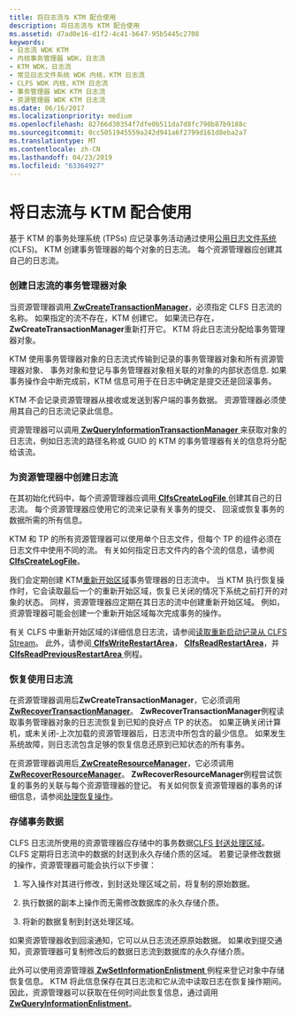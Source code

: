 ```yaml
---
title: 将日志流与 KTM 配合使用
description: 将日志流与 KTM 配合使用
ms.assetid: d7ad0e16-d1f2-4c41-b647-95b5445c2708
keywords:
- 日志流 WDK KTM
- 内核事务管理器 WDK，日志流
- KTM WDK，日志流
- 常见日志文件系统 WDK 内核，KTM 日志流
- CLFS WDK 内核，KTM 日志流
- 事务管理器 WDK KTM 日志流
- 资源管理器 WDK KTM 日志流
ms.date: 06/16/2017
ms.localizationpriority: medium
ms.openlocfilehash: 82766d30354f7dfe0b511da7d8fc790b87b9188c
ms.sourcegitcommit: 0cc5051945559a242d941a6f2799d161d8eba2a7
ms.translationtype: MT
ms.contentlocale: zh-CN
ms.lasthandoff: 04/23/2019
ms.locfileid: "63364927"
---
```

# <a name="using-log-streams-with-ktm"></a>将日志流与 KTM 配合使用


基于 KTM 的事务处理系统 (TPSs) 应记录事务活动通过使用[公用日志文件系统](using-common-log-file-system.md)(CLFS)。 KTM 创建事务管理器的每个对象的日志流。 每个资源管理器应创建其自己的日志流。

### <a name="creating-log-streams-for-transaction-manager-objects"></a>创建日志流的事务管理器对象

当资源管理器调用[ **ZwCreateTransactionManager**](https://msdn.microsoft.com/library/windows/hardware/ff566430)，必须指定 CLFS 日志流的名称。 如果指定的流不存在，KTM 创建它。 如果流已存在， **ZwCreateTransactionManager**重新打开它。 KTM 将此日志流分配给事务管理器对象。

KTM 使用事务管理器对象的日志流式传输到记录的事务管理器对象和所有资源管理器对象、 事务对象和登记与事务管理器对象相关联的对象的内部状态信息. 如果事务操作会中断完成前，KTM 信息可用于在日志中确定是提交还是回滚事务。

KTM 不会记录资源管理器从接收或发送到客户端的事务数据。 资源管理器必须使用其自己的日志流记录此信息。

资源管理器可以调用[ **ZwQueryInformationTransactionManager** ](https://msdn.microsoft.com/library/windows/hardware/ff567058)来获取对象的日志流，例如日志流的路径名称或 GUID 的 KTM 的事务管理器有关的信息将分配给该流。

### <a name="creating-log-streams-for-resource-managers"></a>为资源管理器中创建日志流

在其初始化代码中，每个资源管理器应调用[ **ClfsCreateLogFile** ](https://msdn.microsoft.com/library/windows/hardware/ff540792)创建其自己的日志流。 每个资源管理器应使用它的流来记录有关事务的提交、 回滚或恢复事务的数据所需的所有信息。

KTM 和 TP 的所有资源管理器可以使用单个日志文件，但每个 TP 的组件必须在日志文件中使用不同的流。 有关如何指定日志文件内的各个流的信息，请参阅[ **ClfsCreateLogFile**](https://msdn.microsoft.com/library/windows/hardware/ff540792)。

我们会定期创建 KTM[重新开始区域](reading-restart-records-from-a-clfs-stream.md)事务管理器的日志流中。 当 KTM 执行恢复操作时，它会读取最后一个的重新开始区域，恢复已关闭的情况下系统之前打开的对象的状态。 同样，资源管理器应定期在其日志的流中创建重新开始区域。 例如，资源管理器可能会创建一个重新开始区域每次完成事务的操作。

有关 CLFS 中重新开始区域的详细信息日志流，请参阅[读取重新启动记录从 CLFS Stream](reading-restart-records-from-a-clfs-stream.md)。 此外，请参阅[ **ClfsWriteRestartArea**](https://msdn.microsoft.com/library/windows/hardware/ff541770)， [ **ClfsReadRestartArea**](https://msdn.microsoft.com/library/windows/hardware/ff541709)，并[ **ClfsReadPreviousRestartArea** ](https://msdn.microsoft.com/library/windows/hardware/ff541699)例程。

### <a name="using-log-streams-for-recovery"></a>恢复使用日志流

在资源管理器调用后**ZwCreateTransactionManager**，它必须调用[ **ZwRecoverTransactionManager**](https://msdn.microsoft.com/library/windows/hardware/ff567079)。 **ZwRecoverTransactionManager**例程读取事务管理器对象的日志流恢复到已知的良好点 TP 的状态。 如果正确关闭计算机，或未关闭-上次加载的资源管理器后，日志流中所包含的最少信息。 如果发生系统故障，则日志流包含足够的恢复信息还原到已知状态的所有事务。

在资源管理器调用后[ **ZwCreateResourceManager**](https://msdn.microsoft.com/library/windows/hardware/ff566427)，它必须调用[ **ZwRecoverResourceManager**](https://msdn.microsoft.com/library/windows/hardware/ff567078)。 **ZwRecoverResourceManager**例程尝试恢复的事务的关联与每个资源管理器的登记。 有关如何恢复资源管理器的事务的详细信息，请参阅[处理恢复操作](handling-recovery-operations.md)。

### <a name="storing-transaction-data"></a>存储事务数据

CLFS 日志流所使用的资源管理器应存储中的事务数据[CLFS 封送处理区域](clfs-marshalling-areas.md)。 CLFS 定期将日志流中的数据的封送到永久存储介质的区域。 若要记录修改数据的操作，资源管理器可能会执行以下步骤：

1.  写入操作对其进行修改，到封送处理区域之前，将复制的原始数据。

2.  执行数据的副本上操作而无需修改数据库的永久存储介质。

3.  将新的数据复制到封送处理区域。

如果资源管理器收到回滚通知，它可以从日志流还原原始数据。 如果收到提交通知，资源管理器可复制修改后的数据日志流到数据库的永久存储介质。

此外可以使用资源管理器[ **ZwSetInformationEnlistment** ](https://msdn.microsoft.com/library/windows/hardware/ff567094)例程来登记对象中存储恢复信息。 KTM 将此信息保存在其日志流和它从流中读取日志在恢复操作期间。 因此，资源管理器可以获取在任何时间此恢复信息，通过调用[ **ZwQueryInformationEnlistment**](https://msdn.microsoft.com/library/windows/hardware/ff567051)。

 

 




